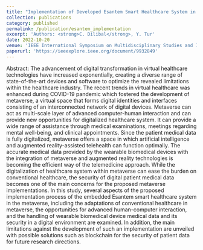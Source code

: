 ```yaml
---
title: "Implementation of Developed Esantem Smart Healthcare System in Metaverse"
collection: publications
category: published
permalink: /publication/esantem_implementation
excerpt: 'Authors: <strong>C. Dilibal</strong>, Y. Tur'
date: 2022-10-20
venue: 'IEEE International Symposium on Multidisciplinary Studies and Innovative Technologies (ISMSIT)'
paperurl: 'https://ieeexplore.ieee.org/document/9932849'
---
```


Abstract: The advancement of digital transformation in virtual healthcare technologies have increased exponentially, creating a diverse range of state-of-the-art devices and software to optimize the revealed limitations within the healthcare industry. The recent trends in virtual healthcare was enhanced during COVID-19 pandemic which fostered the development of metaverse, a virtual space that forms digital identities and interfaces consisting of an interconnected network of digital devices. Metaverse can act as multi-scale layer of advanced computer-human interaction and can provide new opportunities for digitalized healthcare system. It can provide a wide range of assistance through medical examinations, meetings regarding mental well-being, and clinical appointments. Since the patient medical data is fully digitalized, metaverse offers a space in which artificial intelligence and augmented reality-assisted telehealth can function optimally. The accurate medical data provided by the wearable biomedical devices with the integration of metaverse and augmented reality technologies is becoming the efficient way of the telemedicine approach. While the digitalization of healthcare system within metaverse can ease the burden on conventional healthcare, the security of digital patient medical data becomes one of the main concerns for the proposed metaverse implementations. In this study, several aspects of the proposed implementation process of the embedded Esantem smart healthcare system in the metaverse, including the adaptations of conventional healthcare in metaverse, the opportunities for advanced human-computer interaction, and the handling of wearable biomedical device medical data and its security in a digital environment are examined. In addition, the main limitations against the development of such an implementation are unveiled with possible solutions such as blockchain for the security of patient data for future research directions.
